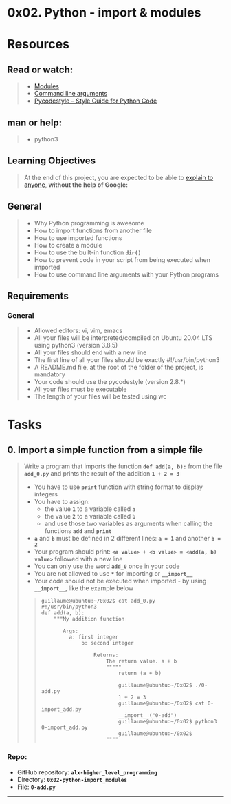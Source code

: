 # 0x02. Python - import & modules

# Resources
## Read or watch:
> 
> * [Modules](https://docs.python.org/3/tutorial/modules.html)
> * [Command line arguments](https://docs.python.org/3/tutorial/stdlib.html#command-line-arguments)
> * [Pycodestyle – Style Guide for Python Code](https://pypi.org/project/pycodestyle/)

## man or help:
> * python3

## Learning Objectives
> At the end of this project, you are expected to be able to [explain to anyone](https://fs.blog/feynman-learning-technique/), **without the help of Google:**

## General
> * Why Python programming is awesome
> * How to import functions from another file
> * How to use imported functions
> * How to create a module
> * How to use the built-in function **`dir()`**
> * How to prevent code in your script from being executed when imported
> * How to use command line arguments with your Python programs

## Requirements
### General
> * Allowed editors: vi, vim, emacs
> * All your files will be interpreted/compiled on Ubuntu 20.04 LTS using python3 (version 3.8.5)
> * All your files should end with a new line
> * The first line of all your files should be exactly #!/usr/bin/python3
> * A README.md file, at the root of the folder of the project, is mandatory
> * Your code should use the pycodestyle (version 2.8.*)
> * All your files must be executable
> * The length of your files will be tested using wc

# Tasks

## 0. Import a simple function from a simple file
> Write a program that imports the function **`def add(a, b):`** from the file **`add_0.py`** and prints the result of the addition **`1 + 2 = 3`**
>
> * You have to use **`print`** function with string format to display integers
> * You have to assign:
>   * the value **`1`** to a variable called **`a`**
>   * the value **`2`** to a variable called **`b`**
>   * and use those two variables as arguments when calling the functions **`add`** and **`print`**
> * **`a`** and **`b`** must be defined in 2 different lines: **`a = 1`** and another **`b = 2`**
> * Your program should print: **`<a value> + <b value> = <add(a, b) value>`** followed with a new line
> * You can only use the word **`add_0`** once in your code
> * You are not allowed to use **`*`** for importing or **`__import__`**
> * Your code should not be executed when imported - by using **`__import__`**, like the example below</b></a>
>
>> ```
>> guillaume@ubuntu:~/0x02$ cat add_0.py
>> #!/usr/bin/python3
>> def add(a, b):
>>     """My addition function
>> 
>>        Args:
>>          a: first integer
>>              b: second integer
>> 
>>                  Returns:
>>                      The return value. a + b
>>                      """""
>>                          return (a + b)
>> 
>>                          guillaume@ubuntu:~/0x02$ ./0-add.py
>>                          1 + 2 = 3
>>                          guillaume@ubuntu:~/0x02$ cat 0-import_add.py
>>                          __import__("0-add")
>>                          guillaume@ubuntu:~/0x02$ python3 0-import_add.py 
>>                          guillaume@ubuntu:~/0x02$ 
>>                      """"
>> ```
### Repo:

* GitHub repository: **`alx-higher_level_programming`**
* Directory: **`0x02-python-import_modules`**
* File: **`0-add.py`**

---


